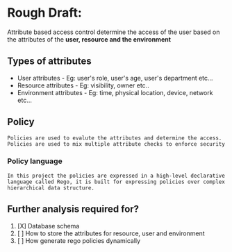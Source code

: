 # Rough Draft:

Attribute based access control determine the access of the user based on the attributes of the **user, resource and the environment**

## Types of attributes

* User attributes - Eg: user's role, user's age, user's department etc...
* Resource attributes - Eg: visibility, owner etc..
* Environment attributes - Eg: time, physical location, device, network etc...

## Policy

    Policies are used to evalute the attributes and determine the access. Policies are used to mix multiple attribute checks to enforce security

### Policy language

    In this project the policies are expressed in a high-level declarative language called Rego, it is built for expressing policies over complex hierarchical data structure.

## Further analysis required for?

1. [X] Database schema
2. [ ] How to store the attributes for resource, user and environment
3. [ ] How generate rego policies dynamically
